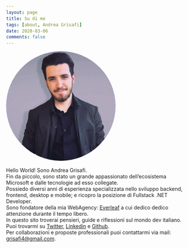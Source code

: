 ```yaml
---
layout: page
title: Su di me
tags: [about, Andrea Grisafi]
date: 2020-03-06
comments: false
---
```

<!-- ![_config.yml]({{ site.baseurl }}/assets/img/logo.jpg)   -->
<img src="../assets/img/logo.jpg" class="animated rotateIn" style="	border-radius: 50%;
	border: 3px solid $white;
	height: 300px;
	width: 300px;">

Hello World! Sono Andrea Grisafi.  
Fin da piccolo, sono stato un grande appassionato dell’ecosistema Microsoft e dalle tecnologie ad esso collegate.  
Possiedo diversi anni di esperienza specializzata nello sviluppo backend, frontend, desktop e mobile; e ricopro la posizione di Fullstack .NET Developer.  
Sono fondatore della mia WebAgency: [Everleaf](https://everleaf.it) a cui dedico dedico attenzione durante il tempo libero.  
In questo sito troverai pensieri, guide e riflessioni sul mondo dev italiano.  
Puoi trovarmi su [Twitter](https://twitter.com/sgri_97), [Linkedin](https://www.linkedin.com/in/andreagrisafi/) e [Github](https://github.com/sgridev).  
Per collaborazioni e proposte professionali puoi contattarmi via mail: [grisafi4@gmail.com](mailto:grisafi4@gmail.com).  